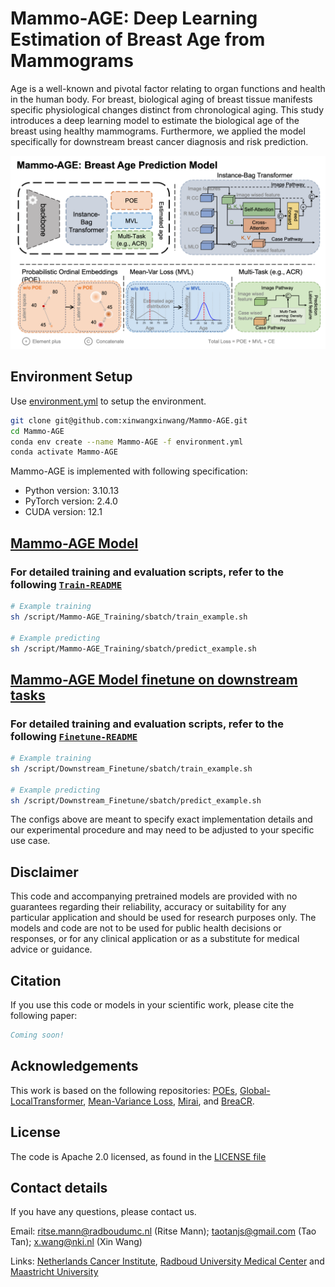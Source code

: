 # Mammo-AGE: Deep Learning Estimation of Breast Age from Mammograms

Age is a well-known and pivotal factor relating to organ functions and health in the human body. 
For breast, biological aging of breast tissue manifests specific physiological changes distinct from chronological aging. 
This study introduces a deep learning model to estimate the biological age of the breast using healthy mammograms. 
Furthermore, we applied the model specifically for downstream breast cancer diagnosis and risk prediction. 

[//]: # (![img.png]&#40;./figures/img.png&#41;)
<img alt="img.png" src="figures/Mammo-AGE.png" width="750"/>

## Environment Setup

Use [environment.yml](./environment.yml) to setup the environment.

```bash
git clone git@github.com:xinwangxinwang/Mammo-AGE.git
cd Mammo-AGE
conda env create --name Mammo-AGE -f environment.yml
conda activate Mammo-AGE
```

Mammo-AGE is implemented with following specification:

* Python version: 3.10.13
* PyTorch version: 2.4.0
* CUDA version: 12.1

## [Mammo-AGE Model](./mammo_age/README.md)

[//]: # (![Prediction.pdf]&#40;./figures/Prediction.png&#41;)
[//]: # (<img alt="Prediction.png" src="figures/Mammo-AGE-Prediction.png" width="750"/>)

### For detailed training and evaluation scripts, refer to the following [`Train-README`](./mammo_age/README.md)

```bash
# Example training
sh /script/Mammo-AGE_Training/sbatch/train_example.sh

# Example predicting
sh /script/Mammo-AGE_Training/sbatch/predict_example.sh
```

## [Mammo-AGE Model finetune on downstream tasks](./mammo_age_finetune/README.md)

### For detailed training and evaluation scripts, refer to the following [`Finetune-README`](./mammo_age_finetune/README.md)

[//]: # (![finetune.pdf]&#40;./figures/Finetune.png&#41;)
[//]: # (<img alt="finetune.png" src="figures/Mammo-AGE-Finetune.png" width="750"/>)


```bash
# Example training
sh /script/Downstream_Finetune/sbatch/train_example.sh

# Example predicting
sh /script/Downstream_Finetune/sbatch/predict_example.sh
```

The configs above are meant to specify exact implementation details and our experimental procedure
and may need to be adjusted to your specific use case.



## Disclaimer
This code and accompanying pretrained models are provided with no guarantees
regarding their reliability, accuracy or suitability for any particular
application and should be used for research purposes only. The models and code
are not to be used for public health decisions or responses, or for any
clinical application or as a substitute for medical advice or guidance.


## Citation
If you use this code or models in your scientific work, please cite the following paper:
```bibtex
Coming soon!
```

## Acknowledgements
This work is based on the following repositories: 
[POEs](https://github.com/Li-Wanhua/POEs),
[Global-LocalTransformer](https://github.com/shengfly/global-local-transformer),
[Mean-Variance Loss](https://openaccess.thecvf.com/content_cvpr_2018/html/Pan_Mean-Variance_Loss_for_CVPR_2018_paper.html),
[Mirai](https://github.com/yala/Mirai), and
[BreaCR](https://github.com/xinwangxinwang/BreaCR).


## License
The code is Apache 2.0 licensed, as found in the [LICENSE file](LICENSE)

## Contact details
If you have any questions, please contact us. 

Email: ritse.mann@radboudumc.nl (Ritse Mann); taotanjs@gmail.com (Tao Tan); x.wang@nki.nl (Xin Wang)

Links: [Netherlands Cancer Institute](https://www.nki.nl/), 
[Radboud University Medical Center](https://www.radboudumc.nl/en/patient-care) and 
[Maastricht University](https://www.maastrichtuniversity.nl/nl)
